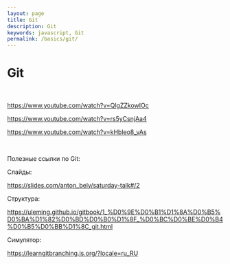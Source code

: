 ```yaml
---
layout: page
title: Git
description: Git
keywords: javascript, Git
permalink: /basics/git/
---
```


# Git

<br/>

https://www.youtube.com/watch?v=QlgZZkowIOc

https://www.youtube.com/watch?v=rs5yCsnjAa4

https://www.youtube.com/watch?v=kHbleo8_vAs

<br/>

Полезные ссылки по Git:

Слайды:

https://slides.com/anton_bely/saturday-talk#/2

Структура:

https://uleming.github.io/gitbook/1_%D0%9E%D0%B1%D1%8A%D0%B5%D0%BA%D1%82%D0%BD%D0%B0%D1%8F_%D0%BC%D0%BE%D0%B4%D0%B5%D0%BB%D1%8C_git.html

Симулятор:

https://learngitbranching.js.org/?locale=ru_RU

